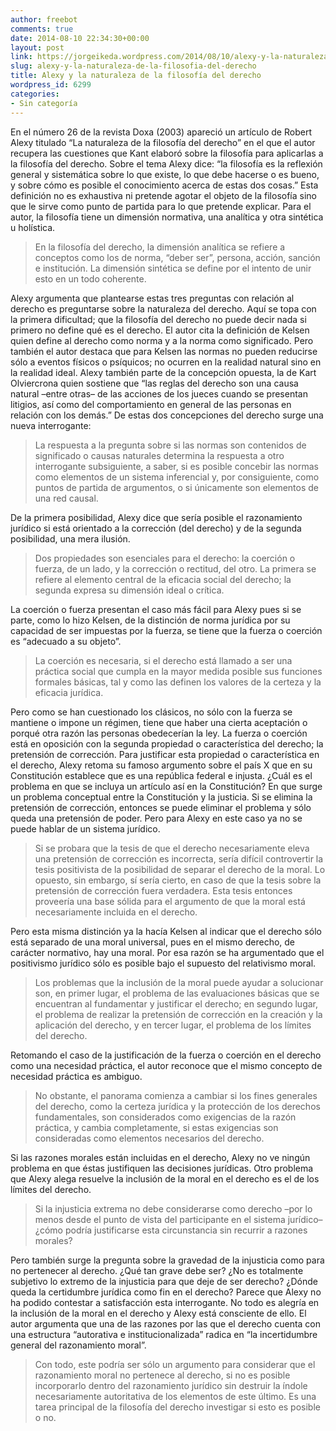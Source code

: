 ```yaml
---
author: freebot
comments: true
date: 2014-08-10 22:34:30+00:00
layout: post
link: https://jorgeikeda.wordpress.com/2014/08/10/alexy-y-la-naturaleza-de-la-filosofia-del-derecho/
slug: alexy-y-la-naturaleza-de-la-filosofia-del-derecho
title: Alexy y la naturaleza de la filosofía del derecho
wordpress_id: 6299
categories:
- Sin categoría
---
```


En el número 26 de la revista Doxa (2003) apareció un artículo de Robert Alexy titulado “La naturaleza de la filosofía del derecho” en el que el autor recupera las cuestiones que Kant elaboró sobre la filosofía para aplicarlas a la filosofía del derecho. Sobre el tema Alexy dice: “la filosofía es la reflexión general y sistemática sobre lo que existe, lo que debe hacerse o es bueno, y sobre cómo es posible el conocimiento acerca de estas dos cosas.”
Esta definición no es exhaustiva ni pretende agotar el objeto de la filosofía sino que le sirve como punto de partida para lo que pretende explicar. Para el autor, la filosofía tiene un dimensión normativa, una analítica y otra sintética u holística.


<blockquote>En la filosofía del derecho, la dimensión analítica se refiere a conceptos como los de norma, “deber ser”, persona, acción, sanción e institución. La dimensión sintética se define por el intento de unir esto en un todo coherente.</blockquote>


Alexy argumenta que plantearse estas tres preguntas con relación al derecho es preguntarse sobre la naturaleza del derecho. Aquí se topa con la primera dificultad; que la filosofía del derecho no puede decir nada si primero no define qué es el derecho. El autor cita la definición de Kelsen quien define al derecho como norma y a la norma como significado. Pero también el autor destaca que para Kelsen las normas no pueden reducirse sólo a eventos físicos o psíquicos; no ocurren en la realidad natural sino en la realidad ideal. Alexy también parte de la concepción opuesta, la de Kart Olviercrona quien sostiene que “las
reglas del derecho son una causa natural –entre otras– de las acciones de los jueces cuando se presentan litigios, así como del comportamiento en general de las personas en relación con los demás.” De estas dos concepciones del derecho surge una nueva interrogante:


<blockquote>La respuesta a la pregunta sobre si las normas son contenidos de significado o causas naturales determina la respuesta a otro interrogante subsiguiente, a saber, si es posible concebir las normas como elementos de un sistema inferencial y, por consiguiente, como puntos de partida de argumentos, o si únicamente son elementos de una red causal.</blockquote>


De la primera posibilidad, Alexy dice que sería posible el razonamiento jurídico si está orientado a la corrección (del derecho) y de la segunda posibilidad, una mera ilusión.


<blockquote>Dos propiedades son esenciales para el derecho: la coerción o fuerza, de un lado, y la corrección o rectitud, del otro. La primera se refiere al elemento central de la eficacia social del derecho; la segunda expresa su dimensión ideal o crítica.</blockquote>


La coerción o fuerza presentan el caso más fácil para Alexy pues si se parte, como lo hizo Kelsen, de la distinción de norma jurídica por su capacidad de ser impuestas por la fuerza, se tiene que la fuerza o coerción es “adecuado a su objeto”.


<blockquote>La coerción es necesaria, si el derecho está llamado a ser una práctica social que cumpla en la mayor medida posible sus funciones formales básicas, tal y como las definen los valores de la certeza y la eficacia jurídica.</blockquote>


Pero como se han cuestionado los clásicos, no sólo con la fuerza se mantiene o impone un régimen, tiene que haber una cierta aceptación o porqué otra razón las personas obedecerían la ley. La fuerza o coerción está en oposición con la segunda propiedad o característica del derecho; la pretensión de corrección. Para justificar esta propiedad o característica en el derecho, Alexy retoma su famoso argumento sobre el país X que en su Constitución establece que es una república federal e injusta. ¿Cuál es el problema en que se incluya un artículo así en la Constitución? En que surge un problema conceptual entre la Constitución y la justicia. Si se elimina la pretensión de corrección, entonces se puede eliminar el problema y sólo queda una pretensión de poder. Pero para Alexy en este caso ya no se puede hablar de un sistema jurídico.


<blockquote>Si se probara que la tesis de que el derecho necesariamente eleva una pretensión de corrección es incorrecta, sería difícil controvertir la tesis positivista de la posibilidad de separar el derecho de la moral. Lo opuesto, sin embargo, sí sería cierto, en caso de que la tesis sobre la pretensión de corrección fuera verdadera. Esta tesis entonces proveería una base sólida para el argumento de que la moral está necesariamente incluida en el derecho.</blockquote>


Pero esta misma distinción ya la hacía Kelsen al indicar que el derecho sólo está separado de una moral universal, pues en el mismo derecho, de carácter normativo, hay una moral. Por esa razón se ha argumentado que el positivismo jurídico sólo es posible bajo el supuesto del relativismo moral.


<blockquote>Los problemas que la inclusión de la moral puede ayudar a solucionar son, en primer lugar, el problema de las evaluaciones básicas que se encuentran al fundamentar y justificar el derecho; en segundo lugar, el problema de realizar la pretensión de corrección en la creación y la aplicación del derecho, y en tercer lugar, el problema de los límites del derecho.</blockquote>


Retomando el caso de la justificación de la fuerza o coerción en el derecho como una necesidad práctica, el autor reconoce que el mismo concepto de necesidad práctica es ambiguo.


<blockquote>No obstante, el panorama comienza a cambiar si los fines generales del derecho, como la certeza jurídica y la protección de los derechos fundamentales, son considerados como exigencias de la razón práctica, y cambia completamente, si estas exigencias son consideradas como elementos necesarios del derecho.</blockquote>


Si las razones morales están incluidas en el derecho, Alexy no ve ningún problema en que éstas justifiquen las decisiones jurídicas. Otro problema que Alexy alega resuelve la inclusión de la moral en el derecho es el de los límites del derecho.


<blockquote>Si la injusticia extrema no debe considerarse como derecho –por lo menos desde el punto de vista del participante en el sistema jurídico– ¿cómo podría justificarse esta circunstancia sin recurrir a razones morales?</blockquote>


Pero también surge la pregunta sobre la gravedad de la injusticia como para no pertenecer al derecho. ¿Qué tan grave debe ser? ¿No es totalmente subjetivo lo extremo de la injusticia para que deje de ser derecho? ¿Dónde queda la certidumbre jurídica como fin en el derecho? Parece que Alexy no ha podido contestar a satisfacción esta interrogante.
No todo es alegría en la inclusión de la moral en el derecho y Alexy está consciente de ello. El autor argumenta que una de las razones por las que el derecho cuenta con una estructura “autorativa e institucionalizada” radica en “la incertidumbre general del razonamiento moral”.


<blockquote>Con todo, este podría ser sólo un argumento para considerar que el razonamiento moral no pertenece al derecho, si no es posible incorporarlo dentro del razonamiento jurídico sin destruir la índole necesariamente autoritativa de los elementos de este último. Es una tarea principal de la filosofía del derecho investigar si esto es posible o no.</blockquote>
